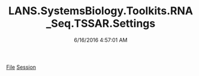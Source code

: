﻿---
title: LANS.SystemsBiology.Toolkits.RNA_Seq.TSSAR.Settings
date: 6/16/2016 4:57:01 AM
---

[File](T-LANS.SystemsBiology.Toolkits.RNA_Seq.TSSAR.Settings.File.html)
[Session](T-LANS.SystemsBiology.Toolkits.RNA_Seq.TSSAR.Settings.Session.html)
